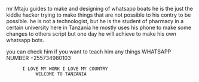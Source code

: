 mr Mtaju guides to make and designing of whatsapp boats
he is the just the kiddie hacker trying to make things that are not possible to his contry to be possible.
he is not a technologist, but he is the student of pharmacy in a certain university here in Tanzania
he mostly uses his phone to make some changes to others script but one day he will achieve to make his own whatsapp bots.


you can check him if you want to teach him any things
           WHATSAPP NUMBER  +255734980103


          I LOVE MY WORK I LOVE MY COUNTRY
               WELCOME TO TANZANIA





























